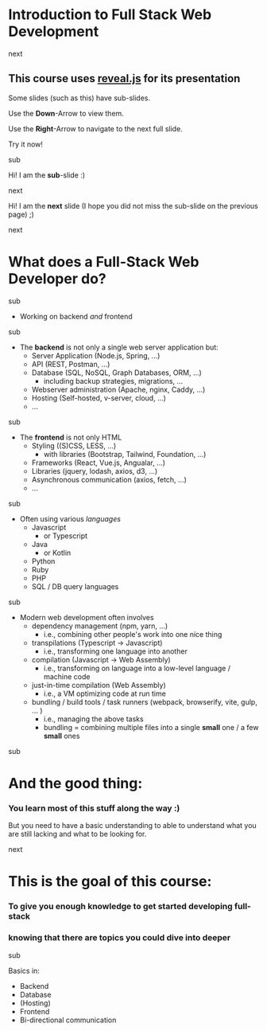 # Introduction to Full Stack Web Development

next

## This course uses [reveal.js](https://revealjs.com/) for its presentation

Some slides (such as this) have sub-slides.

Use the **Down**-Arrow to view them.

Use the **Right**-Arrow to navigate to the next full slide.

Try it now!

sub

Hi! I am the **sub**-slide :)

next

Hi! I am the **next** slide (I hope you did not miss the sub-slide on the previous page) ;)

next

# What does a Full-Stack Web Developer do?

sub

- Working on backend _and_ frontend

sub

- The **backend** is not only a single web server application but:
  - Server Application (Node.js, Spring, ...)
  - API (REST, Postman, ...)
  - Database (SQL, NoSQL, Graph Databases, ORM, ...)
    - including backup strategies, migrations, ...
  - Webserver administration (Apache, nginx, Caddy, ...)
  - Hosting (Self-hosted, v-server, cloud, ...)
  - ...

sub

- The **frontend** is not only HTML
  - Styling ((S)CSS, LESS, ...)
    - with libraries (Bootstrap, Tailwind, Foundation, ...)
  - Frameworks (React, Vue.js, Angualar, ...)
  - Libraries (jquery, lodash, axios, d3, ...)
  - Asynchronous communication (axios, fetch, ...)
  - ...

sub

- Often using various _languages_
  - Javascript
    - or Typescript
  - Java
    - or Kotlin
  - Python
  - Ruby
  - PHP
  - SQL / DB query languages

sub

- Modern web development often involves
  - dependency management (npm, yarn, ...)
    - i.e., combining other people's work into one nice thing
  - transpilations (Typescript -> Javascript)
    - i.e., transforming one language into another
  - compilation (Javascript -> Web Assembly)
    - i.e., transforming on language into a low-level language / machine code
  - just-in-time compilation (Web Assembly)
    - i.e., a VM optimizing code at run time
  - bundling / build tools / task runners (webpack, browserify, vite, gulp, ... )
    - i.e., managing the above tasks
    - bundling = combining multiple files into a single **small** one / a few **small** ones

sub

# And the good thing:
### You learn most of this stuff along the way :)

But you need to have a basic understanding to able to understand what you are still lacking and what to be looking for.

next

# This is the goal of this course:
### To give you enough knowledge to get started developing full-stack
### knowing that there are topics you could dive into deeper

sub 

Basics in:
- Backend
- Database
- (Hosting)
- Frontend
- Bi-directional communication